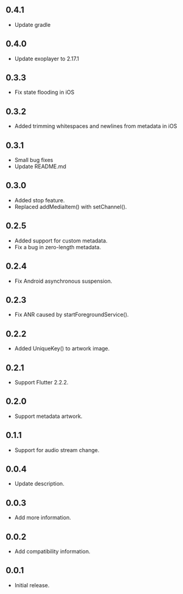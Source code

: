 ## 0.4.1

* Update gradle

## 0.4.0

* Update exoplayer to 2.17.1

## 0.3.3

* Fix state flooding in iOS

## 0.3.2

* Added trimming whitespaces and newlines from metadata in iOS

## 0.3.1

* Small bug fixes
* Update README.md

## 0.3.0

* Added stop feature.
* Replaced addMediaItem() with setChannel().

## 0.2.5

* Added support for custom metadata.
* Fix a bug in zero-length metadata.

## 0.2.4

* Fix Android asynchronous suspension.

## 0.2.3

* Fix ANR caused by startForegroundService().

## 0.2.2

* Added UniqueKey() to artwork image.

## 0.2.1

* Support Flutter 2.2.2.

## 0.2.0

* Support metadata artwork.

## 0.1.1

* Support for audio stream change.

## 0.0.4

* Update description.

## 0.0.3

* Add more information.

## 0.0.2

* Add compatibility information.

## 0.0.1

* Initial release.
